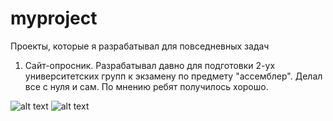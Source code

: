 # myproject
Проекты, которые я разрабатывал для повседневных задач

1) Сайт-опросник.
Разрабатывал давно для подготовки 2-ух университетских групп к экзамену по предмету "ассемблер". 
Делал все с нуля и сам. По мнению ребят получилось хорошо.

![alt text](https://i.imgur.com/T0ZtWMC.png)
![alt text](https://i.imgur.com/YnxHAY0.png)
